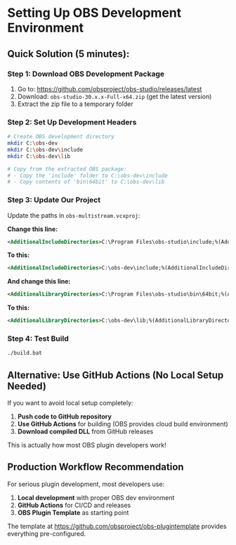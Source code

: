 # Setting Up OBS Development Environment

## Quick Solution (5 minutes):

### Step 1: Download OBS Development Package
1. Go to: https://github.com/obsproject/obs-studio/releases/latest
2. Download: `obs-studio-30.x.x-Full-x64.zip` (get the latest version)
3. Extract the zip file to a temporary folder

### Step 2: Set Up Development Headers
```bash
# Create OBS development directory
mkdir C:\obs-dev
mkdir C:\obs-dev\include
mkdir C:\obs-dev\lib

# Copy from the extracted OBS package:
# - Copy the 'include' folder to C:\obs-dev\include
# - Copy contents of 'bin\64bit' to C:\obs-dev\lib
```

### Step 3: Update Our Project
Update the paths in `obs-multistream.vcxproj`:

**Change this line:**
```xml
<AdditionalIncludeDirectories>C:\Program Files\obs-studio\include;%(AdditionalIncludeDirectories)</AdditionalIncludeDirectories>
```

**To this:**
```xml
<AdditionalIncludeDirectories>C:\obs-dev\include;%(AdditionalIncludeDirectories)</AdditionalIncludeDirectories>
```

**And change this line:**
```xml
<AdditionalLibraryDirectories>C:\Program Files\obs-studio\bin\64bit;%(AdditionalLibraryDirectories)</AdditionalLibraryDirectories>
```

**To this:**
```xml
<AdditionalLibraryDirectories>C:\obs-dev\lib;%(AdditionalLibraryDirectories)</AdditionalLibraryDirectories>
```

### Step 4: Test Build
```bash
./build.bat
```

## Alternative: Use GitHub Actions (No Local Setup Needed)

If you want to avoid local setup completely:

1. **Push code to GitHub repository**
2. **Use GitHub Actions** for building (OBS provides cloud build environment)
3. **Download compiled DLL** from GitHub releases

This is actually how most OBS plugin developers work!

## Production Workflow Recommendation

For serious plugin development, most developers use:
1. **Local development** with proper OBS dev environment
2. **GitHub Actions** for CI/CD and releases
3. **OBS Plugin Template** as starting point

The template at https://github.com/obsproject/obs-plugintemplate provides everything pre-configured. 